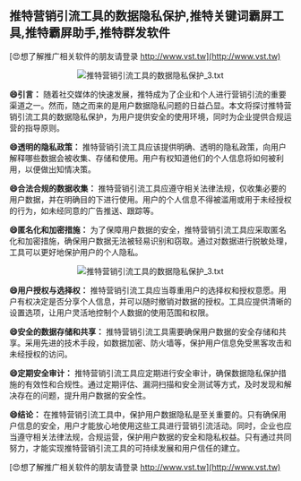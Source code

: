 ## **推特营销引流工具的数据隐私保护,推特关键词霸屏工具,推特霸屏助手,推特群发软件**

[😍想了解推广相关软件的朋友请登录 http://www.vst.tw](http://www.vst.tw)

 <center><img src="https://vst.tw/MP4/tuiguang/png/2.png" alt="推特营销引流工具的数据隐私保护_3.txt"></center>

**😄引言：**
随着社交媒体的快速发展，推特成为了企业和个人进行营销引流的重要渠道之一。然而，随之而来的是用户数据隐私问题的日益凸显。本文将探讨推特营销引流工具的数据隐私保护，为用户提供安全的使用环境，同时为企业提供合规运营的指导原则。

**😄透明的隐私政策：**
推特营销引流工具应该提供明确、透明的隐私政策，向用户解释哪些数据会被收集、存储和使用。用户有权知道他们的个人信息将如何被利用，以便做出知情决策。

**😄合法合规的数据收集：**
推特营销引流工具应遵守相关法律法规，仅收集必要的用户数据，并在明确目的下进行使用。用户的个人信息不得被滥用或用于未经授权的行为，如未经同意的广告推送、跟踪等。

**😄匿名化和加密措施：**
为了保障用户数据的安全，推特营销引流工具应采取匿名化和加密措施，确保用户数据无法被轻易识别和窃取。通过对数据进行脱敏处理，工具可以更好地保护用户的个人隐私。

 <center><img src="https://vst.tw/MP4/tuiguang/png/1.png" alt="推特营销引流工具的数据隐私保护_3.txt"></center>

**😄用户授权与选择权：**
推特营销引流工具应当尊重用户的选择权和授权意愿。用户有权决定是否分享个人信息，并可以随时撤销对数据的授权。工具应提供清晰的设置选项，让用户灵活地控制个人数据的使用范围和权限。

**😄安全的数据存储和共享：**
推特营销引流工具需要确保用户数据的安全存储和共享。采用先进的技术手段，如数据加密、防火墙等，保护用户信息免受黑客攻击和未经授权的访问。

**😄定期安全审计：**
推特营销引流工具应定期进行安全审计，确保数据隐私保护措施的有效性和合规性。通过定期评估、漏洞扫描和安全测试等方式，及时发现和解决存在的问题，提升用户数据的安全性。

**😄结论：**
在推特营销引流工具中，保护用户数据隐私是至关重要的。只有确保用户信息的安全，用户才能放心地使用这些工具进行营销引流活动。同时，企业也应当遵守相关法律法规，合规运营，保护用户数据的安全和隐私权益。只有通过共同努力，才能实现推特营销引流工具的可持续发展和用户信任的建立。

[😍想了解推广相关软件的朋友请登录 http://www.vst.tw](http://www.vst.tw)



